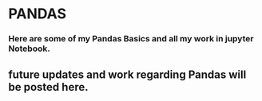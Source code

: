 # PANDAS
### Here are some of my Pandas Basics and all my work in jupyter Notebook.
## future updates and work regarding Pandas will be posted here.
